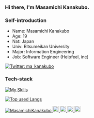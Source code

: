 ### Hi there, I'm Masamichi Kanakubo.

### Self-introduction
- Name: Masamichi Kanakubo
- Age: 19
- Nat: Japan
- Univ: Ritsumeikan University
- Major: Information Engineering
- Job: Software Engineer (Helpfeel, inc)

[![Twitter: ma_kanakubo](https://img.shields.io/twitter/follow/ma_kanakubo?style=social)](https://twitter.com/ma_kanakubo)

### Tech-stack 
[![My Skills](https://skillicons.dev/icons?i=python,js,graphql,mongodb,mysql,gcp,githubactions)](https://skillicons.dev)
 
[![Top used Langs](https://github-readme-stats.vercel.app/api/top-langs/?username=MasamichiKanakubo&layout=compact&theme=tokyonight)](https://github.com/MasamichiKanakubo/)

<p align="left">
  <a href="https://github.com/MasamichiKanakubo/MasamichiKanakubo/">
    <img src="https://komarev.com/ghpvc/?username=MasamichiKanakubo" alt="MasamichiKanakubo" />
  </a>
  <a href="http://twitter.com/sabacantootofu">
    <img height="20" src="https://img.shields.io/twitter/follow/sabacantootofu?label=Twitter&logo=twitter&style=flat" />
  </a>
  <a href="https://github.com/MasamichiKanakubo">
    <img height="20" src="https://img.shields.io/github/followers/yutkat?label=follow&logo=github&style=flat" />
  </a>
  <a href="http://qiita.com/MasamichiKanakubo">
    <img height="20" src="https://qiita-badge.apiapi.app/s/MasamichiKanakubo/posts.svg" />
  </a>
  <//qiita.com/MasamichiKanakubo">
    <img height="20" src="https://qiita-badge.apiapi.app/s/MasamichiKanakubo/contributions.svg" />
  </a>
</p>
